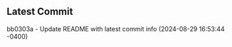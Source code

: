 
## Latest Commit
bb0303a - Update README with latest commit info (2024-08-29 16:53:44 -0400) <Yunxi-Zhou>
